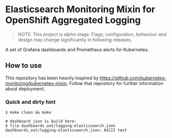 # Elasticsearch Monitoring Mixin for OpenShift Aggregated Logging

> NOTE: This project is *alpha* stage. Flags, configuration, behaviour and design may change significantly in following releases.

A set of Grafana dashboards and Prometheus alerts for Kubernetes.

## How to use

This repository has been heavily inspired by <https://github.com/kubernetes-monitoring/kubernetes-mixin>.
Follow that repository for further information about deployment.

### Quick and dirty hint

```
$ make clean && make

# dashboard json is build here:
$ file dashboards_out/logging-elasticsearch.json 
dashboards_out/logging-elasticsearch.json: ASCII text 
```